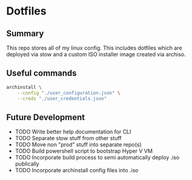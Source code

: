 
# Dotfiles

## Summary
This repo stores all of my linux config. This includes dotfiles which are deployed via stow and a 
custom ISO installer image created via archiso.

## Useful commands

```bash
archinstall \
    --config "./user_configuration.json" \
    --creds "./user_credentials.json"
```

## Future Development
- TODO Write better help documentation for CLI
- TODO Separate stow stuff from other stuff
- TODO Move non "prod" stuff into separate repo(s)
- TODO Build powershell script to bootstrap Hyper V VM
- TODO Incorporate build process to semi automatically deploy .iso publically
- TODO Incorporate archinstall config files into .iso
